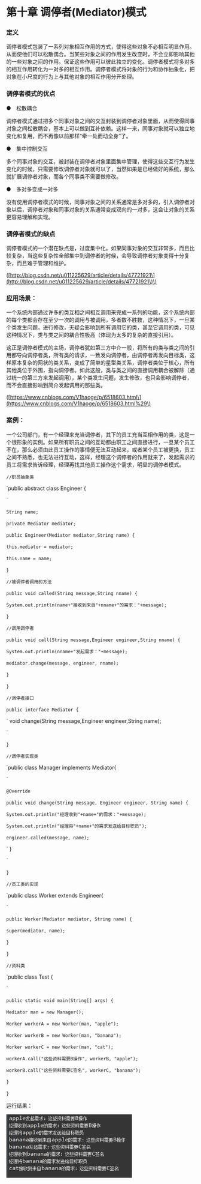 # 第十章 调停者\(Mediator\)模式

### 定义

调停者模式包装了一系列对象相互作用的方式，使得这些对象不必相互明显作用。从而使他们可以松散偶合。当某些对象之间的作用发生改变时，不会立即影响其他的一些对象之间的作用。保证这些作用可以彼此独立的变化。调停者模式将多对多的相互作用转化为一对多的相互作用。调停者模式将对象的行为和协作抽象化，把对象在小尺度的行为上与其他对象的相互作用分开处理。

### 调停者模式的优点

●　松散耦合

调停者模式通过把多个同事对象之间的交互封装到调停者对象里面，从而使得同事对象之间松散耦合，基本上可以做到互补依赖。这样一来，同事对象就可以独立地变化和复用，而不再像以前那样“牵一处而动全身”了。

●　集中控制交互

多个同事对象的交互，被封装在调停者对象里面集中管理，使得这些交互行为发生变化的时候，只需要修改调停者对象就可以了，当然如果是已经做好的系统，那么就扩展调停者对象，而各个同事类不需要做修改。

●　多对多变成一对多

没有使用调停者模式的时候，同事对象之间的关系通常是多对多的，引入调停者对象以后，调停者对象和同事对象的关系通常变成双向的一对多，这会让对象的关系更容易理解和实现。

### 调停者模式的缺点

调停者模式的一个潜在缺点是，过度集中化。如果同事对象的交互非常多，而且比较复杂，当这些复杂性全部集中到调停者的时候，会导致调停者对象变得十分复杂，而且难于管理和维护。

\([http://blog.csdn.net/u011225629/article/details/47721921\](http://blog.csdn.net/u011225629/article/details/47721921\)\)

### 应用场景：

一个系统内部通过许多的类互相之间相互调用来完成一系列的功能，这个系统内部的每个类都会存在至少一次的调用与被调用，多者数不胜数，这种情况下，一旦某个类发生问题，进行修改，无疑会影响到所有调用它的类，甚至它调用的类，可见这种情况下，类与类之间的耦合性极高（体现为太多的复杂的直接引用）。

这正是调停者模式的主场，调停者犹如第三方中介一般，将所有的类与类之间的引用都导向调停者类，所有类的请求，一致发向调停者，由调停者再发向目标类，这样原本复杂的网状的类关系，变成了简单的星型类关系，调停者类位于核心，所有其他类位于外围，指向调停者。如此这般，类与类之间的直接调用耦合被解除（通过统一的第三方来发起调用），某个类发生问题，发生修改，也只会影响调停者，而不会直接影响到简介发起调用的那些类。

\([https://www.cnblogs.com/V1haoge/p/6518603.html\](https://www.cnblogs.com/V1haoge/p/6518603.html%29\)

### 案例：

一个公司部门，有一个经理来充当调停者，其下的员工充当互相作用的类，这是一个很形象的实例。如果所有职员之间的互动都由职工之间直接进行，一旦某个员工不在，那么必须由此员工操作的事情便无法互动起来，或者某个员工被更换，员工之间不熟悉，也无法进行互动，这样，经理这个调停者的作用就来了，发起需求的员工将需求告诉经理，经理再找其他员工操作这个需求，明显的调停者模式。

`//职员抽象类`

\`public abstract class Engineer {

\`

`String name;`

`private Mediator mediator;`

`public Engineer(Mediator mediator,String name) {`

`this.mediator = mediator;`

`this.name = name;`

`}`

`//被调停者调用的方法`

`public void called(String message,String nname) {`

`System.out.println(name+"接收到来自"+nname+"的需求："+message);`

`}`

`//调用调停者`

`public void call(String message,Engineer engineer,String nname) {`

`System.out.println(nname+"发起需求："+message);`

`mediator.change(message, engineer, nname);`

`}`

`}`

`//调停者接口`

`public interface Mediator {`

\`    void change\(String message,Engineer engineer,String name\);

\`

`}`

`//调停者实现类`

\`public class Manager implements Mediator{

\`

`@Override`

`public void change(String message, Engineer engineer, String name) {`

`System.out.println("经理收到"+name+"的需求："+message);`

`System.out.println("经理将"+name+"的需求发送给目标职员");`

`engineer.called(message, name);`

\`    }

\`

`}`

`//员工类的实现`

\`public class Worker extends Engineer{

\`

`public Worker(Mediator mediator, String name) {`

`super(mediator, name);`

`}`

`}`

`//资料类`

\`public class Test {

\`

`public static void main(String[] args) {`

`Mediator man = new Manager();`

`Worker workerA = new Worker(man, "apple");`

`Worker workerB = new Worker(man, "banana");`

`Worker workerC = new Worker(man, "cat");`

`workerA.call("这些资料需要B操作", workerB, "apple");`

`workerB.call("这些资料需要C签名", workerC, "banana");`

`}`

`}`

运行结果：

![](/assets/image10_1.png)

